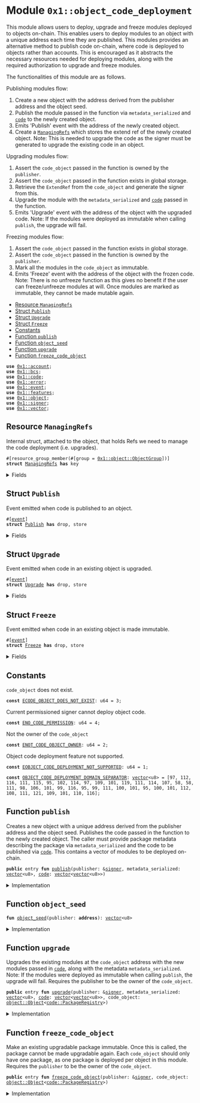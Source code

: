 
<a id="0x1_object_code_deployment"></a>

# Module `0x1::object_code_deployment`

This module allows users to deploy, upgrade and freeze modules deployed to objects on-chain.
This enables users to deploy modules to an object with a unique address each time they are published.
This modules provides an alternative method to publish code on-chain, where code is deployed to objects rather than accounts.
This is encouraged as it abstracts the necessary resources needed for deploying modules,
along with the required authorization to upgrade and freeze modules.

The functionalities of this module are as follows.

Publishing modules flow:
1. Create a new object with the address derived from the publisher address and the object seed.
2. Publish the module passed in the function via <code>metadata_serialized</code> and <code><a href="code.md#0x1_code">code</a></code> to the newly created object.
3. Emits 'Publish' event with the address of the newly created object.
4. Create a <code><a href="object_code_deployment.md#0x1_object_code_deployment_ManagingRefs">ManagingRefs</a></code> which stores the extend ref of the newly created object.
Note: This is needed to upgrade the code as the signer must be generated to upgrade the existing code in an object.

Upgrading modules flow:
1. Assert the <code>code_object</code> passed in the function is owned by the <code>publisher</code>.
2. Assert the <code>code_object</code> passed in the function exists in global storage.
2. Retrieve the <code>ExtendRef</code> from the <code>code_object</code> and generate the signer from this.
3. Upgrade the module with the <code>metadata_serialized</code> and <code><a href="code.md#0x1_code">code</a></code> passed in the function.
4. Emits 'Upgrade' event with the address of the object with the upgraded code.
Note: If the modules were deployed as immutable when calling <code>publish</code>, the upgrade will fail.

Freezing modules flow:
1. Assert the <code>code_object</code> passed in the function exists in global storage.
2. Assert the <code>code_object</code> passed in the function is owned by the <code>publisher</code>.
3. Mark all the modules in the <code>code_object</code> as immutable.
4. Emits 'Freeze' event with the address of the object with the frozen code.
Note: There is no unfreeze function as this gives no benefit if the user can freeze/unfreeze modules at will.
Once modules are marked as immutable, they cannot be made mutable again.


-  [Resource `ManagingRefs`](#0x1_object_code_deployment_ManagingRefs)
-  [Struct `Publish`](#0x1_object_code_deployment_Publish)
-  [Struct `Upgrade`](#0x1_object_code_deployment_Upgrade)
-  [Struct `Freeze`](#0x1_object_code_deployment_Freeze)
-  [Constants](#@Constants_0)
-  [Function `publish`](#0x1_object_code_deployment_publish)
-  [Function `object_seed`](#0x1_object_code_deployment_object_seed)
-  [Function `upgrade`](#0x1_object_code_deployment_upgrade)
-  [Function `freeze_code_object`](#0x1_object_code_deployment_freeze_code_object)


<pre><code><b>use</b> <a href="account.md#0x1_account">0x1::account</a>;
<b>use</b> <a href="../../aptos-stdlib/../move-stdlib/doc/bcs.md#0x1_bcs">0x1::bcs</a>;
<b>use</b> <a href="code.md#0x1_code">0x1::code</a>;
<b>use</b> <a href="../../aptos-stdlib/../move-stdlib/doc/error.md#0x1_error">0x1::error</a>;
<b>use</b> <a href="event.md#0x1_event">0x1::event</a>;
<b>use</b> <a href="../../aptos-stdlib/../move-stdlib/doc/features.md#0x1_features">0x1::features</a>;
<b>use</b> <a href="object.md#0x1_object">0x1::object</a>;
<b>use</b> <a href="../../aptos-stdlib/../move-stdlib/doc/signer.md#0x1_signer">0x1::signer</a>;
<b>use</b> <a href="../../aptos-stdlib/../move-stdlib/doc/vector.md#0x1_vector">0x1::vector</a>;
</code></pre>



<a id="0x1_object_code_deployment_ManagingRefs"></a>

## Resource `ManagingRefs`

Internal struct, attached to the object, that holds Refs we need to manage the code deployment (i.e. upgrades).


<pre><code>#[resource_group_member(#[group = <a href="object.md#0x1_object_ObjectGroup">0x1::object::ObjectGroup</a>])]
<b>struct</b> <a href="object_code_deployment.md#0x1_object_code_deployment_ManagingRefs">ManagingRefs</a> <b>has</b> key
</code></pre>



<details>
<summary>Fields</summary>


<dl>
<dt>
<code>extend_ref: <a href="object.md#0x1_object_ExtendRef">object::ExtendRef</a></code>
</dt>
<dd>
 We need to keep the extend ref to be able to generate the signer to upgrade existing code.
</dd>
</dl>


</details>

<a id="0x1_object_code_deployment_Publish"></a>

## Struct `Publish`

Event emitted when code is published to an object.


<pre><code>#[<a href="event.md#0x1_event">event</a>]
<b>struct</b> <a href="object_code_deployment.md#0x1_object_code_deployment_Publish">Publish</a> <b>has</b> drop, store
</code></pre>



<details>
<summary>Fields</summary>


<dl>
<dt>
<code>object_address: <b>address</b></code>
</dt>
<dd>

</dd>
</dl>


</details>

<a id="0x1_object_code_deployment_Upgrade"></a>

## Struct `Upgrade`

Event emitted when code in an existing object is upgraded.


<pre><code>#[<a href="event.md#0x1_event">event</a>]
<b>struct</b> <a href="object_code_deployment.md#0x1_object_code_deployment_Upgrade">Upgrade</a> <b>has</b> drop, store
</code></pre>



<details>
<summary>Fields</summary>


<dl>
<dt>
<code>object_address: <b>address</b></code>
</dt>
<dd>

</dd>
</dl>


</details>

<a id="0x1_object_code_deployment_Freeze"></a>

## Struct `Freeze`

Event emitted when code in an existing object is made immutable.


<pre><code>#[<a href="event.md#0x1_event">event</a>]
<b>struct</b> <a href="object_code_deployment.md#0x1_object_code_deployment_Freeze">Freeze</a> <b>has</b> drop, store
</code></pre>



<details>
<summary>Fields</summary>


<dl>
<dt>
<code>object_address: <b>address</b></code>
</dt>
<dd>

</dd>
</dl>


</details>

<a id="@Constants_0"></a>

## Constants


<a id="0x1_object_code_deployment_ECODE_OBJECT_DOES_NOT_EXIST"></a>

<code>code_object</code> does not exist.


<pre><code><b>const</b> <a href="object_code_deployment.md#0x1_object_code_deployment_ECODE_OBJECT_DOES_NOT_EXIST">ECODE_OBJECT_DOES_NOT_EXIST</a>: u64 = 3;
</code></pre>



<a id="0x1_object_code_deployment_ENO_CODE_PERMISSION"></a>

Current permissioned signer cannot deploy object code.


<pre><code><b>const</b> <a href="object_code_deployment.md#0x1_object_code_deployment_ENO_CODE_PERMISSION">ENO_CODE_PERMISSION</a>: u64 = 4;
</code></pre>



<a id="0x1_object_code_deployment_ENOT_CODE_OBJECT_OWNER"></a>

Not the owner of the <code>code_object</code>


<pre><code><b>const</b> <a href="object_code_deployment.md#0x1_object_code_deployment_ENOT_CODE_OBJECT_OWNER">ENOT_CODE_OBJECT_OWNER</a>: u64 = 2;
</code></pre>



<a id="0x1_object_code_deployment_EOBJECT_CODE_DEPLOYMENT_NOT_SUPPORTED"></a>

Object code deployment feature not supported.


<pre><code><b>const</b> <a href="object_code_deployment.md#0x1_object_code_deployment_EOBJECT_CODE_DEPLOYMENT_NOT_SUPPORTED">EOBJECT_CODE_DEPLOYMENT_NOT_SUPPORTED</a>: u64 = 1;
</code></pre>



<a id="0x1_object_code_deployment_OBJECT_CODE_DEPLOYMENT_DOMAIN_SEPARATOR"></a>



<pre><code><b>const</b> <a href="object_code_deployment.md#0x1_object_code_deployment_OBJECT_CODE_DEPLOYMENT_DOMAIN_SEPARATOR">OBJECT_CODE_DEPLOYMENT_DOMAIN_SEPARATOR</a>: <a href="../../aptos-stdlib/../move-stdlib/doc/vector.md#0x1_vector">vector</a>&lt;u8&gt; = [97, 112, 116, 111, 115, 95, 102, 114, 97, 109, 101, 119, 111, 114, 107, 58, 58, 111, 98, 106, 101, 99, 116, 95, 99, 111, 100, 101, 95, 100, 101, 112, 108, 111, 121, 109, 101, 110, 116];
</code></pre>



<a id="0x1_object_code_deployment_publish"></a>

## Function `publish`

Creates a new object with a unique address derived from the publisher address and the object seed.
Publishes the code passed in the function to the newly created object.
The caller must provide package metadata describing the package via <code>metadata_serialized</code> and
the code to be published via <code><a href="code.md#0x1_code">code</a></code>. This contains a vector of modules to be deployed on-chain.


<pre><code><b>public</b> entry <b>fun</b> <a href="object_code_deployment.md#0x1_object_code_deployment_publish">publish</a>(publisher: &<a href="../../aptos-stdlib/../move-stdlib/doc/signer.md#0x1_signer">signer</a>, metadata_serialized: <a href="../../aptos-stdlib/../move-stdlib/doc/vector.md#0x1_vector">vector</a>&lt;u8&gt;, <a href="code.md#0x1_code">code</a>: <a href="../../aptos-stdlib/../move-stdlib/doc/vector.md#0x1_vector">vector</a>&lt;<a href="../../aptos-stdlib/../move-stdlib/doc/vector.md#0x1_vector">vector</a>&lt;u8&gt;&gt;)
</code></pre>



<details>
<summary>Implementation</summary>


<pre><code><b>public</b> entry <b>fun</b> <a href="object_code_deployment.md#0x1_object_code_deployment_publish">publish</a>(
    publisher: &<a href="../../aptos-stdlib/../move-stdlib/doc/signer.md#0x1_signer">signer</a>,
    metadata_serialized: <a href="../../aptos-stdlib/../move-stdlib/doc/vector.md#0x1_vector">vector</a>&lt;u8&gt;,
    <a href="code.md#0x1_code">code</a>: <a href="../../aptos-stdlib/../move-stdlib/doc/vector.md#0x1_vector">vector</a>&lt;<a href="../../aptos-stdlib/../move-stdlib/doc/vector.md#0x1_vector">vector</a>&lt;u8&gt;&gt;,
) {
    <a href="code.md#0x1_code_check_code_publishing_permission">code::check_code_publishing_permission</a>(publisher);
    <b>assert</b>!(
        <a href="../../aptos-stdlib/../move-stdlib/doc/features.md#0x1_features_is_object_code_deployment_enabled">features::is_object_code_deployment_enabled</a>(),
        <a href="../../aptos-stdlib/../move-stdlib/doc/error.md#0x1_error_unavailable">error::unavailable</a>(<a href="object_code_deployment.md#0x1_object_code_deployment_EOBJECT_CODE_DEPLOYMENT_NOT_SUPPORTED">EOBJECT_CODE_DEPLOYMENT_NOT_SUPPORTED</a>),
    );

    <b>let</b> publisher_address = <a href="../../aptos-stdlib/../move-stdlib/doc/signer.md#0x1_signer_address_of_unpermissioned">signer::address_of_unpermissioned</a>(publisher);
    <b>let</b> object_seed = <a href="object_code_deployment.md#0x1_object_code_deployment_object_seed">object_seed</a>(publisher_address);
    <b>let</b> constructor_ref = &<a href="object.md#0x1_object_create_named_object">object::create_named_object</a>(publisher, object_seed);
    <b>let</b> code_signer = &<a href="object.md#0x1_object_generate_signer">object::generate_signer</a>(constructor_ref);
    <a href="code.md#0x1_code_publish_package_txn">code::publish_package_txn</a>(code_signer, metadata_serialized, <a href="code.md#0x1_code">code</a>);

    <a href="event.md#0x1_event_emit">event::emit</a>(<a href="object_code_deployment.md#0x1_object_code_deployment_Publish">Publish</a> { object_address: <a href="../../aptos-stdlib/../move-stdlib/doc/signer.md#0x1_signer_address_of_unpermissioned">signer::address_of_unpermissioned</a>(code_signer), });

    <b>move_to</b>(code_signer, <a href="object_code_deployment.md#0x1_object_code_deployment_ManagingRefs">ManagingRefs</a> {
        extend_ref: <a href="object.md#0x1_object_generate_extend_ref">object::generate_extend_ref</a>(constructor_ref),
    });
}
</code></pre>



</details>

<a id="0x1_object_code_deployment_object_seed"></a>

## Function `object_seed`



<pre><code><b>fun</b> <a href="object_code_deployment.md#0x1_object_code_deployment_object_seed">object_seed</a>(publisher: <b>address</b>): <a href="../../aptos-stdlib/../move-stdlib/doc/vector.md#0x1_vector">vector</a>&lt;u8&gt;
</code></pre>



<details>
<summary>Implementation</summary>


<pre><code>inline <b>fun</b> <a href="object_code_deployment.md#0x1_object_code_deployment_object_seed">object_seed</a>(publisher: <b>address</b>): <a href="../../aptos-stdlib/../move-stdlib/doc/vector.md#0x1_vector">vector</a>&lt;u8&gt; {
    <b>let</b> sequence_number = <a href="account.md#0x1_account_get_sequence_number">account::get_sequence_number</a>(publisher) + 1;
    <b>let</b> seeds = <a href="../../aptos-stdlib/../move-stdlib/doc/vector.md#0x1_vector">vector</a>[];
    <a href="../../aptos-stdlib/../move-stdlib/doc/vector.md#0x1_vector_append">vector::append</a>(&<b>mut</b> seeds, <a href="../../aptos-stdlib/../move-stdlib/doc/bcs.md#0x1_bcs_to_bytes">bcs::to_bytes</a>(&<a href="object_code_deployment.md#0x1_object_code_deployment_OBJECT_CODE_DEPLOYMENT_DOMAIN_SEPARATOR">OBJECT_CODE_DEPLOYMENT_DOMAIN_SEPARATOR</a>));
    <a href="../../aptos-stdlib/../move-stdlib/doc/vector.md#0x1_vector_append">vector::append</a>(&<b>mut</b> seeds, <a href="../../aptos-stdlib/../move-stdlib/doc/bcs.md#0x1_bcs_to_bytes">bcs::to_bytes</a>(&sequence_number));
    seeds
}
</code></pre>



</details>

<a id="0x1_object_code_deployment_upgrade"></a>

## Function `upgrade`

Upgrades the existing modules at the <code>code_object</code> address with the new modules passed in <code><a href="code.md#0x1_code">code</a></code>,
along with the metadata <code>metadata_serialized</code>.
Note: If the modules were deployed as immutable when calling <code>publish</code>, the upgrade will fail.
Requires the publisher to be the owner of the <code>code_object</code>.


<pre><code><b>public</b> entry <b>fun</b> <a href="object_code_deployment.md#0x1_object_code_deployment_upgrade">upgrade</a>(publisher: &<a href="../../aptos-stdlib/../move-stdlib/doc/signer.md#0x1_signer">signer</a>, metadata_serialized: <a href="../../aptos-stdlib/../move-stdlib/doc/vector.md#0x1_vector">vector</a>&lt;u8&gt;, <a href="code.md#0x1_code">code</a>: <a href="../../aptos-stdlib/../move-stdlib/doc/vector.md#0x1_vector">vector</a>&lt;<a href="../../aptos-stdlib/../move-stdlib/doc/vector.md#0x1_vector">vector</a>&lt;u8&gt;&gt;, code_object: <a href="object.md#0x1_object_Object">object::Object</a>&lt;<a href="code.md#0x1_code_PackageRegistry">code::PackageRegistry</a>&gt;)
</code></pre>



<details>
<summary>Implementation</summary>


<pre><code><b>public</b> entry <b>fun</b> <a href="object_code_deployment.md#0x1_object_code_deployment_upgrade">upgrade</a>(
    publisher: &<a href="../../aptos-stdlib/../move-stdlib/doc/signer.md#0x1_signer">signer</a>,
    metadata_serialized: <a href="../../aptos-stdlib/../move-stdlib/doc/vector.md#0x1_vector">vector</a>&lt;u8&gt;,
    <a href="code.md#0x1_code">code</a>: <a href="../../aptos-stdlib/../move-stdlib/doc/vector.md#0x1_vector">vector</a>&lt;<a href="../../aptos-stdlib/../move-stdlib/doc/vector.md#0x1_vector">vector</a>&lt;u8&gt;&gt;,
    code_object: Object&lt;PackageRegistry&gt;,
) <b>acquires</b> <a href="object_code_deployment.md#0x1_object_code_deployment_ManagingRefs">ManagingRefs</a> {
    <a href="code.md#0x1_code_check_code_publishing_permission">code::check_code_publishing_permission</a>(publisher);
    <b>let</b> publisher_address = <a href="../../aptos-stdlib/../move-stdlib/doc/signer.md#0x1_signer_address_of_unpermissioned">signer::address_of_unpermissioned</a>(publisher);
    <b>assert</b>!(
        <a href="object.md#0x1_object_is_owner">object::is_owner</a>(code_object, publisher_address),
        <a href="../../aptos-stdlib/../move-stdlib/doc/error.md#0x1_error_permission_denied">error::permission_denied</a>(<a href="object_code_deployment.md#0x1_object_code_deployment_ENOT_CODE_OBJECT_OWNER">ENOT_CODE_OBJECT_OWNER</a>),
    );

    <b>let</b> code_object_address = <a href="object.md#0x1_object_object_address">object::object_address</a>(&code_object);
    <b>assert</b>!(<b>exists</b>&lt;<a href="object_code_deployment.md#0x1_object_code_deployment_ManagingRefs">ManagingRefs</a>&gt;(code_object_address), <a href="../../aptos-stdlib/../move-stdlib/doc/error.md#0x1_error_not_found">error::not_found</a>(<a href="object_code_deployment.md#0x1_object_code_deployment_ECODE_OBJECT_DOES_NOT_EXIST">ECODE_OBJECT_DOES_NOT_EXIST</a>));

    <b>let</b> extend_ref = &<b>borrow_global</b>&lt;<a href="object_code_deployment.md#0x1_object_code_deployment_ManagingRefs">ManagingRefs</a>&gt;(code_object_address).extend_ref;
    <b>let</b> code_signer = &<a href="object.md#0x1_object_generate_signer_for_extending">object::generate_signer_for_extending</a>(extend_ref);
    <a href="code.md#0x1_code_publish_package_txn">code::publish_package_txn</a>(code_signer, metadata_serialized, <a href="code.md#0x1_code">code</a>);

    <a href="event.md#0x1_event_emit">event::emit</a>(<a href="object_code_deployment.md#0x1_object_code_deployment_Upgrade">Upgrade</a> { object_address: <a href="../../aptos-stdlib/../move-stdlib/doc/signer.md#0x1_signer_address_of_unpermissioned">signer::address_of_unpermissioned</a>(code_signer), });
}
</code></pre>



</details>

<a id="0x1_object_code_deployment_freeze_code_object"></a>

## Function `freeze_code_object`

Make an existing upgradable package immutable. Once this is called, the package cannot be made upgradable again.
Each <code>code_object</code> should only have one package, as one package is deployed per object in this module.
Requires the <code>publisher</code> to be the owner of the <code>code_object</code>.


<pre><code><b>public</b> entry <b>fun</b> <a href="object_code_deployment.md#0x1_object_code_deployment_freeze_code_object">freeze_code_object</a>(publisher: &<a href="../../aptos-stdlib/../move-stdlib/doc/signer.md#0x1_signer">signer</a>, code_object: <a href="object.md#0x1_object_Object">object::Object</a>&lt;<a href="code.md#0x1_code_PackageRegistry">code::PackageRegistry</a>&gt;)
</code></pre>



<details>
<summary>Implementation</summary>


<pre><code><b>public</b> entry <b>fun</b> <a href="object_code_deployment.md#0x1_object_code_deployment_freeze_code_object">freeze_code_object</a>(publisher: &<a href="../../aptos-stdlib/../move-stdlib/doc/signer.md#0x1_signer">signer</a>, code_object: Object&lt;PackageRegistry&gt;) {
    <a href="code.md#0x1_code_freeze_code_object">code::freeze_code_object</a>(publisher, code_object);

    <a href="event.md#0x1_event_emit">event::emit</a>(<a href="object_code_deployment.md#0x1_object_code_deployment_Freeze">Freeze</a> { object_address: <a href="object.md#0x1_object_object_address">object::object_address</a>(&code_object), });
}
</code></pre>



</details>


[move-book]: https://aptos.dev/move/book/SUMMARY
